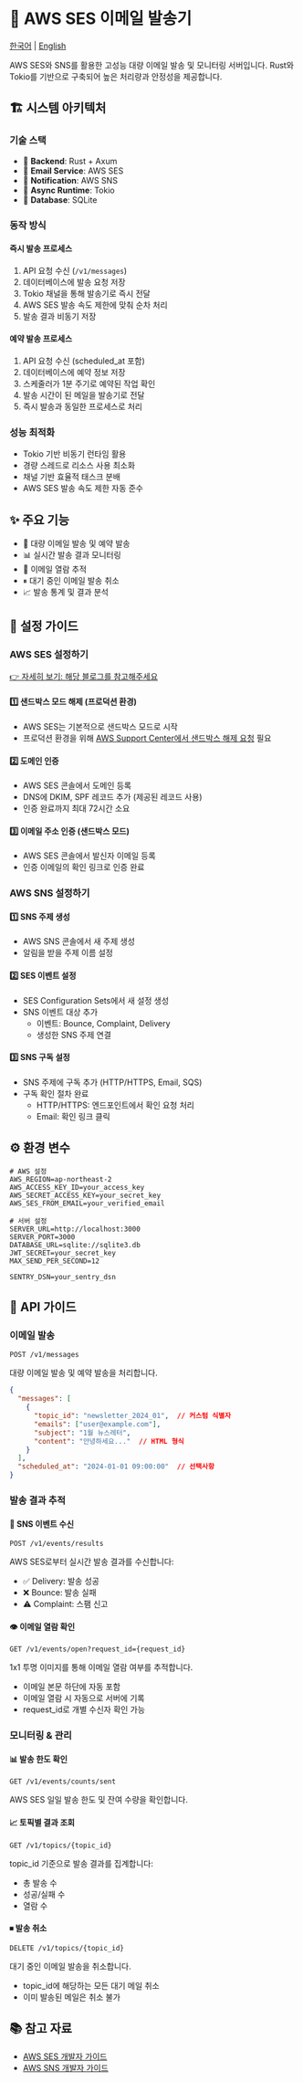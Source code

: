 # 📧 AWS SES 이메일 발송기

[한국어](README.ko.md) | [English](README.md)

AWS SES와 SNS를 활용한 고성능 대량 이메일 발송 및 모니터링 서버입니다.
Rust와 Tokio를 기반으로 구축되어 높은 처리량과 안정성을 제공합니다.

## 🏗 시스템 아키텍처

### 기술 스택
- 🦀 **Backend**: Rust + Axum
- 📨 **Email Service**: AWS SES
- 🔔 **Notification**: AWS SNS
- 🔄 **Async Runtime**: Tokio
- 💾 **Database**: SQLite

### 동작 방식

#### 즉시 발송 프로세스
1. API 요청 수신 (`/v1/messages`)
2. 데이터베이스에 발송 요청 저장
3. Tokio 채널을 통해 발송기로 즉시 전달
4. AWS SES 발송 속도 제한에 맞춰 순차 처리
5. 발송 결과 비동기 저장

#### 예약 발송 프로세스
1. API 요청 수신 (scheduled_at 포함)
2. 데이터베이스에 예약 정보 저장
3. 스케줄러가 1분 주기로 예약된 작업 확인
4. 발송 시간이 된 메일을 발송기로 전달
5. 즉시 발송과 동일한 프로세스로 처리

### 성능 최적화
- Tokio 기반 비동기 런타임 활용
- 경량 스레드로 리소스 사용 최소화
- 채널 기반 효율적 태스크 분배
- AWS SES 발송 속도 제한 자동 준수

## ✨ 주요 기능

- 🚀 대량 이메일 발송 및 예약 발송
- 📊 실시간 발송 결과 모니터링
- 👀 이메일 열람 추적
- ⏸ 대기 중인 이메일 발송 취소
- 📈 발송 통계 및 결과 분석

## 🔧 설정 가이드

### AWS SES 설정하기

[👉 자세히 보기: 해당 블로그를 참고해주세요](https://lee-lou2.notion.site/19d4d6ae33b58092a019ee88de9ca8a0?pvs=4)

#### 1️⃣ 샌드박스 모드 해제 (프로덕션 환경)
- AWS SES는 기본적으로 샌드박스 모드로 시작
- 프로덕션 환경을 위해 [AWS Support Center에서 샌드박스 해제 요청](https://docs.aws.amazon.com/ses/latest/dg/request-production-access.html) 필요

#### 2️⃣ 도메인 인증
- AWS SES 콘솔에서 도메인 등록
- DNS에 DKIM, SPF 레코드 추가 (제공된 레코드 사용)
- 인증 완료까지 최대 72시간 소요

#### 3️⃣ 이메일 주소 인증 (샌드박스 모드)
- AWS SES 콘솔에서 발신자 이메일 등록
- 인증 이메일의 확인 링크로 인증 완료

### AWS SNS 설정하기

#### 1️⃣ SNS 주제 생성
- AWS SNS 콘솔에서 새 주제 생성
- 알림을 받을 주제 이름 설정

#### 2️⃣ SES 이벤트 설정
- SES Configuration Sets에서 새 설정 생성
- SNS 이벤트 대상 추가
    - 이벤트: Bounce, Complaint, Delivery
    - 생성한 SNS 주제 연결

#### 3️⃣ SNS 구독 설정
- SNS 주제에 구독 추가 (HTTP/HTTPS, Email, SQS)
- 구독 확인 절차 완료
    - HTTP/HTTPS: 엔드포인트에서 확인 요청 처리
    - Email: 확인 링크 클릭

## ⚙️ 환경 변수

```env
# AWS 설정
AWS_REGION=ap-northeast-2
AWS_ACCESS_KEY_ID=your_access_key
AWS_SECRET_ACCESS_KEY=your_secret_key
AWS_SES_FROM_EMAIL=your_verified_email

# 서버 설정
SERVER_URL=http://localhost:3000
SERVER_PORT=3000
DATABASE_URL=sqlite://sqlite3.db
JWT_SECRET=your_secret_key
MAX_SEND_PER_SECOND=12

SENTRY_DSN=your_sentry_dsn
```

## 📡 API 가이드

### 이메일 발송

```http
POST /v1/messages
```

대량 이메일 발송 및 예약 발송을 처리합니다.

```json
{
  "messages": [
    {
      "topic_id": "newsletter_2024_01",  // 커스텀 식별자
      "emails": ["user@example.com"],
      "subject": "1월 뉴스레터",
      "content": "안녕하세요..."  // HTML 형식
    }
  ],
  "scheduled_at": "2024-01-01 09:00:00"  // 선택사항
}
```

### 발송 결과 추적

#### 📨 SNS 이벤트 수신
```http
POST /v1/events/results
```
AWS SES로부터 실시간 발송 결과를 수신합니다:
- ✅ Delivery: 발송 성공
- ❌ Bounce: 발송 실패
- ⚠️ Complaint: 스팸 신고

#### 👁 이메일 열람 확인
```http
GET /v1/events/open?request_id={request_id}
```
1x1 투명 이미지를 통해 이메일 열람 여부를 추적합니다.
- 이메일 본문 하단에 자동 포함
- 이메일 열람 시 자동으로 서버에 기록
- request_id로 개별 수신자 확인 가능

### 모니터링 & 관리

#### 📊 발송 한도 확인
```http
GET /v1/events/counts/sent
```
AWS SES 일일 발송 한도 및 잔여 수량을 확인합니다.

#### 📈 토픽별 결과 조회
```http
GET /v1/topics/{topic_id}
```
topic_id 기준으로 발송 결과를 집계합니다:
- 총 발송 수
- 성공/실패 수
- 열람 수

#### ⏹ 발송 취소
```http
DELETE /v1/topics/{topic_id}
```
대기 중인 이메일 발송을 취소합니다.
- topic_id에 해당하는 모든 대기 메일 취소
- 이미 발송된 메일은 취소 불가

## 📚 참고 자료

- [AWS SES 개발자 가이드](https://docs.aws.amazon.com/ses/latest/dg/Welcome.html)
- [AWS SNS 개발자 가이드](https://docs.aws.amazon.com/sns/latest/dg/welcome.html)